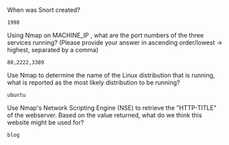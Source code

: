 When was Snort created?
```
1998
```
Using Nmap on MACHINE_IP , what are the port numbers of the three services running?  (Please provide your answer in ascending order/lowest -> highest, separated by a comma)
```
80,2222,3389
```
Use Nmap to determine the name of the Linux distribution that is running, what is reported as the most likely distribution to be running?
```
ubuntu
```
Use Nmap's Network Scripting Engine (NSE) to retrieve the "HTTP-TITLE" of the webserver. Based on the value returned, what do we think this website might be used for?
```
blog
```
